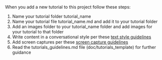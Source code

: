 When you add a new tutorial to this project follow these steps:

1. Name your tutorial folder tutorial_name
2. Name your tutorial file tutorial_name.md and add it to your tutorial folder
3. Add an images folder to your tutorial_name folder and add images for your tutorial to that folder
4. Write content in a conversational style per these [text style guidelines](https://releaseblueprints.ibm.com/display/CLOUDOE/Cloud+OE+Content+Design#CloudOEContentDesign-BlueMixtextstyleguidelines)
5. Add screen captures per these [screen capture guidelines](https://releaseblueprints.ibm.com/display/CLOUDOE/Cloud+OE+Content+Design#CloudOEContentDesign-Screencaptures) 
6. Read the tutorials_guidelines.md file (doc/tutorials_template) for further guidance

